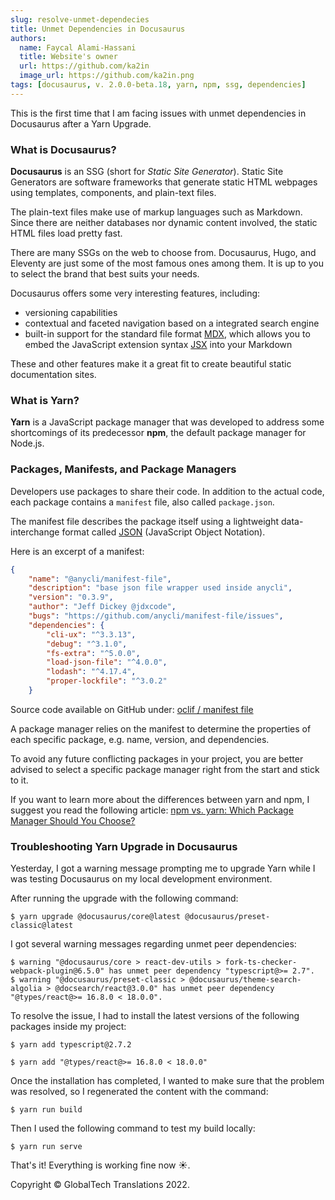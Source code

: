 ```yaml
---
slug: resolve-unmet-dependecies
title: Unmet Dependencies in Docusaurus 
authors:
  name: Faycal Alami-Hassani
  title: Website's owner
  url: https://github.com/ka2in
  image_url: https://github.com/ka2in.png
tags: [docusaurus, v. 2.0.0-beta.18, yarn, npm, ssg, dependencies]
---
```


This is the first time that I am facing issues with unmet dependencies in Docusaurus after a Yarn Upgrade.

### What is Docusaurus?

**Docusaurus** is an SSG (short for *Static Site Generator*). Static Site Generators are software frameworks that generate static HTML webpages using templates, components, and plain-text files. 

The plain-text files make use of markup languages such as Markdown. Since there are neither databases nor dynamic content involved, the static HTML files load pretty fast.

There are many SSGs on the web to choose from. Docusaurus, Hugo, and Eleventy are just some of the most famous ones among them. It is up to you to select the brand that best suits your needs.

Docusaurus offers some very interesting features, including:

- versioning capabilities
- contextual and faceted navigation based on a integrated search engine
- built-in support for the standard file format [MDX](https://mdxjs.com/docs/what-is-mdx/), which allows you to embed the JavaScript extension syntax [JSX](https://facebook.github.io/jsx/) into your Markdown

These and other features make it a great fit to create beautiful static documentation sites.  

### What is Yarn?   

**Yarn** is a JavaScript package manager that was developed to address some shortcomings of its predecessor **npm**, the default package manager for Node.js. 

### Packages, Manifests, and Package Managers

Developers use packages to share their code. In addition to the actual code, each package contains a `manifest` file, also called `package.json`. 

The manifest file describes the package itself using a lightweight data-interchange format called [JSON](https://www.json.org/json-en.html) (JavaScript Object Notation). 

Here is an excerpt of a manifest:

```json
{
    "name": "@anycli/manifest-file",
    "description": "base json file wrapper used inside anycli",
    "version": "0.3.9",
    "author": "Jeff Dickey @jdxcode",
    "bugs": "https://github.com/anycli/manifest-file/issues",
    "dependencies": {
        "cli-ux": "^3.3.13",
        "debug": "^3.1.0",
        "fs-extra": "^5.0.0",
        "load-json-file": "^4.0.0",
        "lodash": "^4.17.4",
        "proper-lockfile": "^3.0.2"
    }
```  

Source code available on GitHub under: [oclif / manifest file](https://github.com/oclif/manifest-file/blob/master/package.json)

A package manager relies on the manifest to determine the properties of each specific package, e.g. name, version, and dependencies.

To avoid any future conflicting packages in your project, you are better advised to select a specific package manager right from the start and stick to it.  

If you want to learn more about the differences between yarn and npm, I suggest you read the following article: [npm vs. yarn: Which Package Manager Should You Choose?](https://www.whitesourcesoftware.com/free-developer-tools/blog/npm-vs-yarn-which-should-you-choose/)

### Troubleshooting Yarn Upgrade in Docusaurus 

Yesterday, I got a warning message prompting me to upgrade Yarn while I was testing Docusaurus on my local development environment.

After running the upgrade with the following command:

```console
$ yarn upgrade @docusaurus/core@latest @docusaurus/preset-classic@latest
```

I got several warning messages regarding unmet peer dependencies:

```console
$ warning "@docusaurus/core > react-dev-utils > fork-ts-checker-webpack-plugin@6.5.0" has unmet peer dependency "typescript@>= 2.7".
$ warning "@docusaurus/preset-classic > @docusaurus/theme-search-algolia > @docsearch/react@3.0.0" has unmet peer dependency "@types/react@>= 16.8.0 < 18.0.0".
```

To resolve the issue, I had to install the latest versions of the following packages inside my project:

```console
$ yarn add typescript@2.7.2
```

```console
$ yarn add "@types/react@>= 16.8.0 < 18.0.0"
```

Once the installation has completed, I wanted to make sure that the problem was resolved, so I regenerated the content with the command:

```console
$ yarn run build
```

Then I used the following command to test my build locally:

```console 
$ yarn run serve
```

That's it! Everything is working fine now ☀️.


Copyright © GlobalTech Translations 2022.